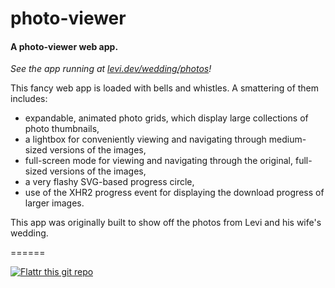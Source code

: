 # photo-viewer

#### A photo-viewer web app.

_See the app running at [levi.dev/wedding/photos](https://levi.dev/wedding/photos)!_

This fancy web app is loaded with bells and whistles. A smattering of them includes:

- expandable, animated photo grids, which display large collections of photo thumbnails,
- a lightbox for conveniently viewing and navigating through medium-sized versions of the images,
- full-screen mode for viewing and navigating through the original, full-sized versions of the images,
- a very flashy SVG-based progress circle,
- use of the XHR2 progress event for displaying the download progress of larger images.

This app was originally built to show off the photos from Levi and his wife's wedding.

======

[![Flattr this git repo](http://api.flattr.com/button/flattr-badge-large.png)](https://flattr.com/submit/auto?user_id=levisl176&url=github.com/levisl176/photo-viewer&title=photo-viewer&language=javascript&tags=github&category=software)
